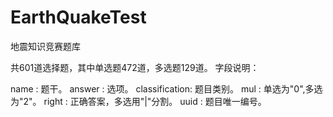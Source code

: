 # EarthQuakeTest
地震知识竞赛题库

共601道选择题，其中单选题472道，多选题129道。
字段说明：

name : 题干。
answer : 选项。
classification: 题目类别。
mul : 单选为"0",多选为"2"。
right : 正确答案，多选用"|"分割。
uuid : 题目唯一编号。
